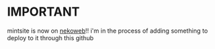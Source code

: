 # IMPORTANT
mintsite is now on [nekoweb](https://nekoweb.org/)!! i'm in the process of adding something to deploy to it through this github
